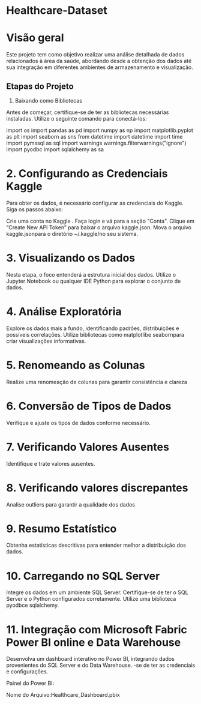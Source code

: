 # Healthcare-Dataset



# Visão geral

Este projeto tem como objetivo realizar uma análise detalhada de dados relacionados à área da saúde, abordando desde a obtenção dos dados até sua integração em diferentes ambientes de armazenamento e visualização.

## Etapas do Projeto
1. Baixando como Bibliotecas

Antes de começar, certifique-se de ter as bibliotecas necessárias instaladas. Utilize o seguinte comando para conectá-los:

import os
import pandas as pd
import numpy as np
import matplotlib.pyplot as plt
import seaborn as sns
from datetime import datetime
import time
import pymssql as sql
import warnings
warnings.filterwarnings("ignore")
import pyodbc
import sqlalchemy as sa 

# 2. Configurando as  Credenciais Kaggle

Para obter os dados, é necessário configurar as credenciais do Kaggle. Siga os passos abaixo:

Crie uma conta no Kaggle .
Faça login e vá para a seção "Conta".
Clique em “Create New API Token” para baixar o arquivo kaggle.json.
Mova o arquivo kaggle.jsonpara o diretório ~/.kaggle/no seu sistema.

# 3. Visualizando os Dados

Nesta etapa, o foco entenderá a estrutura inicial dos dados. Utilize o Jupyter Notebook ou qualquer IDE Python para explorar o conjunto de dados.

# 4. Análise Exploratória

Explore os dados mais a fundo, identificando padrões, distribuições e possíveis correlações. Utilize bibliotecas como matplotlibe seabornpara criar visualizações informativas.

# 5. Renomeando as Colunas

Realize uma renomeação de colunas para garantir consistência e clareza

# 6. Conversão de Tipos de Dados

Verifique e ajuste os tipos de dados conforme necessário.

# 7. Verificando Valores Ausentes

Identifique e trate valores ausentes.

# 8. Verificando valores discrepantes

Analise outliers para garantir a qualidade dos dados

# 9. Resumo Estatístico

Obtenha estatísticas descritivas para entender melhor a distribuição dos dados.

# 10. Carregando no SQL Server

Integre os dados em um ambiente SQL Server. Certifique-se de ter o SQL Server e o Python configurados corretamente. Utilize uma biblioteca pyodbce sqlalchemy.



# 11. Integração com Microsoft Fabric Power BI online e Data Warehouse

Desenvolva um dashboard interativo no Power BI, integrando dados provenientes do SQL Server e do Data Warehouse. -se de ter as credenciais e configurações.

Painel do Power BI:

Nome do Arquivo:Healthcare_Dashboard.pbix






